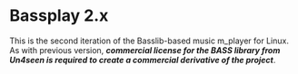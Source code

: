 # Bassplay 2.x

This is the second iteration of the Basslib-based music m_player for
Linux. As with previous version, ***commercial license for the BASS library from Un4seen is
required to create a commercial derivative of the project***. 